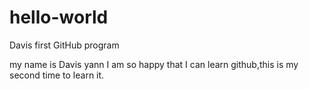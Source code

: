 # hello-world
Davis first GitHub program

my name is Davis yann
I am so happy that I can learn github,this is my second time to learn it.
